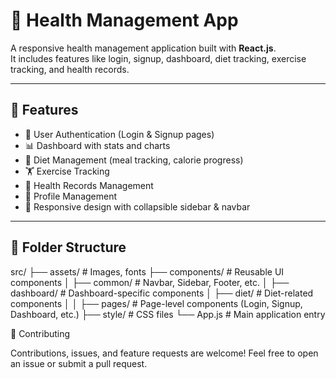 # 🏥 Health Management App

A responsive health management application built with **React.js**.  
It includes features like login, signup, dashboard, diet tracking, exercise tracking, and health records.

---

## 🚀 Features
- 🔑 User Authentication (Login & Signup pages)
- 📊 Dashboard with stats and charts
- 🍎 Diet Management (meal tracking, calorie progress)
- 🏋️ Exercise Tracking
- 📁 Health Records Management
- 👤 Profile Management
- 📱 Responsive design with collapsible sidebar & navbar

---

## 📂 Folder Structure
src/
├── assets/ # Images, fonts
├── components/ # Reusable UI components
│ ├── common/ # Navbar, Sidebar, Footer, etc.
│ ├── dashboard/ # Dashboard-specific components
│ ├── diet/ # Diet-related components
│ 
│ 
├── pages/ # Page-level components (Login, Signup, Dashboard, etc.)
├── style/ # CSS files
└── App.js # Main application entry

🤝 Contributing

Contributions, issues, and feature requests are welcome!
Feel free to open an issue or submit a pull request.